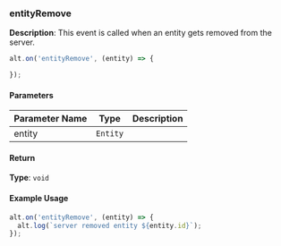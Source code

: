 ### entityRemove

**Description**: This event is called when an entity gets removed from the server.

```javascript
alt.on('entityRemove', (entity) => {

});
```

#### Parameters

| Parameter Name | Type   | Description |
| -------------- | ------ | ----------- |
| entity        | `Entity` |             |

#### Return

**Type**: `void`


#### Example Usage

```javascript
alt.on('entityRemove', (entity) => {
  alt.log(`server removed entity ${entity.id}`);
});
```
